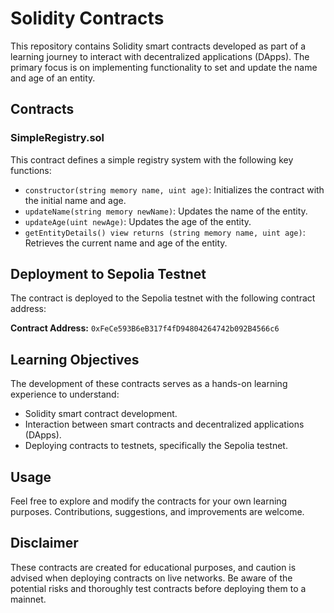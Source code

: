 # Solidity Contracts

This repository contains Solidity smart contracts developed as part of a learning journey to interact with decentralized applications (DApps). The primary focus is on implementing functionality to set and update the name and age of an entity.

## Contracts

### SimpleRegistry.sol

This contract defines a simple registry system with the following key functions:

- `constructor(string memory name, uint age)`: Initializes the contract with the initial name and age.
- `updateName(string memory newName)`: Updates the name of the entity.
- `updateAge(uint newAge)`: Updates the age of the entity.
- `getEntityDetails() view returns (string memory name, uint age)`: Retrieves the current name and age of the entity.

## Deployment to Sepolia Testnet

The contract is deployed to the Sepolia testnet with the following contract address:

**Contract Address:** `0xFeCe593B6eB317f4fD94804264742b092B4566c6`

## Learning Objectives

The development of these contracts serves as a hands-on learning experience to understand:

- Solidity smart contract development.
- Interaction between smart contracts and decentralized applications (DApps).
- Deploying contracts to testnets, specifically the Sepolia testnet.

## Usage

Feel free to explore and modify the contracts for your own learning purposes. Contributions, suggestions, and improvements are welcome.

## Disclaimer

These contracts are created for educational purposes, and caution is advised when deploying contracts on live networks. Be aware of the potential risks and thoroughly test contracts before deploying them to a mainnet.
